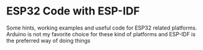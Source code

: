 # ESP32 Code with ESP-IDF
Some hints, working examples and useful code for ESP32 related platforms. Arduino is not
my favorite choice for these kind of platforms and ESP-IDF is the preferred way of doing
things